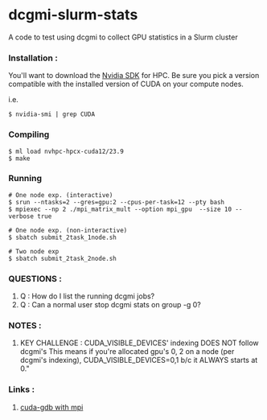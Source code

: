 # dcgmi-slurm-stats
A code to test using dcgmi to collect GPU statistics in a Slurm cluster


### Installation :
You'll want to download the [Nvidia SDK](https://developer.nvidia.com/hpc-sdk) for HPC.
Be sure you pick a version compatible with the installed version of CUDA on your compute
nodes.

i.e.
```
$ nvidia-smi | grep CUDA
```

### Compiling
```
$ ml load nvhpc-hpcx-cuda12/23.9
$ make
```

### Running
```
# One node exp. (interactive)
$ srun --ntasks=2 --gres=gpu:2 --cpus-per-task=12 --pty bash
$ mpiexec --np 2 ./mpi_matrix_mult --option mpi_gpu  --size 10 --verbose true

# One node exp. (non-interactive)
$ sbatch submit_2task_1node.sh

# Two node exp
$ sbatch submit_2task_2node.sh
```

### QUESTIONS :
1. Q : How do I list the running dcgmi jobs?
2. Q : Can a normal user stop dcgmi stats on group -g 0? 

### NOTES :
1. KEY CHALLENGE : CUDA_VISIBLE_DEVICES' indexing DOES NOT follow dcgmi's
                   This means if you're allocated gpu's 0, 2 on a node (per dcgmi's
                   indexing), CUDA_VISIBLE_DEVICES=0,1 b/c it ALWAYS starts at 0."


### Links :
1. [cuda-gdb with mpi](https://docs.nvidia.com/cuda/cuda-gdb/index.html?highlight=MPI#example-mpi-cuda-application)
